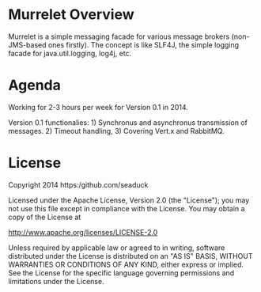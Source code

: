 # Murrelet Overview

Murrelet is a simple messaging facade for various message brokers (non-JMS-based ones firstly). The concept is like SLF4J, the simple logging facade for java.util.logging, log4j, etc. 


# Agenda

Working for 2-3 hours per week for Version 0.1 in 2014. 

Version 0.1 functionalies: 1) Synchronus and asynchronus transmission of messages. 2) Timeout handling, 3) Covering Vert.x and RabbitMQ.


# License

Copyright 2014 https:/github.com/seaduck

Licensed under the Apache License, Version 2.0 (the "License");
you may not use this file except in compliance with the License.
You may obtain a copy of the License at

http://www.apache.org/licenses/LICENSE-2.0

Unless required by applicable law or agreed to in writing, software
distributed under the License is distributed on an "AS IS" BASIS,
WITHOUT WARRANTIES OR CONDITIONS OF ANY KIND, either express or implied.
See the License for the specific language governing permissions and
limitations under the License.
